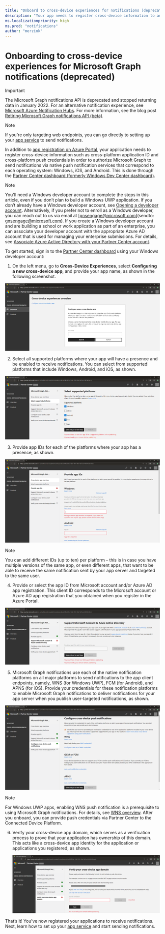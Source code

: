 ```yaml
---
title: "Onboard to cross-device experiences for notifications (deprecated)"
description: "Your app needs to register cross-device information to authorize Microsoft Graph to send notifications via native push notification services (deprecated)."
ms.localizationpriority: high
ms.prod: "notifications"
author: "merzink"
---
```


# Onboarding to cross-device experiences for Microsoft Graph notifications (deprecated)

> [!IMPORTANT]
> The Microsoft Graph notifications API is deprecated and stopped returning data in January 2022. For an alternative notification experience, see [Microsoft Azure Notification Hubs](/azure/notification-hubs). For more information, see the blog post [Retiring Microsoft Graph notifications API (beta)](https://devblogs.microsoft.com/microsoft365dev/retiring-microsoft-graph-notifications/).

>[!NOTE]
>If you're only targeting web endpoints, you can go directly to setting up your [app service](notifications-integrating-app-server.md) to send notifications.

In addition to [app registration on Azure Portal](notifications-integration-app-registration.md), your application needs to register cross-device information such as cross-platform application ID and cross-platform push credentials in order to authorize Microsoft Graph to send notifications via native push notification services that correspond to each operating system: Windows, iOS, and Android. This is done through the [Partner Center dashboard (formerly Windows Dev Center dashboard)](https://partner.microsoft.com/dashboard/). 

> [!NOTE]
> You'll need a Windows developer account to complete the steps in this article, even if you don’t plan to build a Windows UWP application. If you don’t already have a Windows developer account, see [Opening a developer account](/windows/uwp/publish/opening-a-developer-account). Alternatively, if you prefer not to enroll as a Windows developer, you can reach out to us via email at [gnsengage@microsoft.com](sendto: gnsengage@microsoft.com). If you create a Windows developer account and are building a school or work application as part of an enterprise, you can associate your developer account with the appropriate Azure AD account that is used for managing your enterprise submissions. For details, see [Associate Azure Active Directory with your Partner Center account](/windows/uwp/publish/associate-azure-ad-with-partner-center).

To get started, sign in to the [Partner Center dashboard](https://partner.microsoft.com/dashboard) using your Windows developer account:

1.  On the left menu, go to **Cross-Device Experiences**, select **Configuring a new cross-device app**, and provide your app name, as shown in the following screenshot.

![Configure a new cross-device app registration](images/notifications-crossdevice-new-configure.png)

2.  Select all supported platforms where your app will have a presence and be enabled to receive notifications. You can select from supported platforms that include Windows, Android, and iOS, as shown. 

![Set up supported platform types](images/notifications-crossdevice-supported-platforms.png)

3.  Provide app IDs for each of the platforms where your app has a presence, as shown.

 ![Provide platform-specific app ids](images/notifications-crossdevice-platform-appids.png)

> [!NOTE] 
> You can add different IDs (up to ten) per platform – this is in case you have multiple versions of the same app, or even different apps, that want to be able to receive the same notification sent by your app server and targeted to the same user.

4.  Provide or select the app ID from Microsoft account and/or Azure AD app registration. This client ID corresponds to the Microsoft account or Azure AD app registration that you obtained when you register in the Azure Portal.

![Provide Azure app registration client ids for MSA and AAD](images/notifications-crossdevice-azureportal-clientid.png)

5.  Microsoft Graph notifications use each of the native notification platforms on all major platforms to send notifications to the app client endpoints, namely, WNS (for Windows UWP), FCM (for Android), and APNS (for iOS). Provide your credentials for these notification platforms to enable Microsoft Graph notifications to deliver notifications for your app server when you publish user-targeted notifications, as shown.

 ![Provide cross-device push credentials](images/notifications-crossdevice-push-cred.png)

> [!NOTE]
> For Windows UWP apps, enabling WNS push notification is a prerequisite to using Microsoft Graph notifications. For details, see [WNS overview](/windows/uwp/design/shell/tiles-and-notifications/windows-push-notification-services--wns--overview). After you onboard, you can provide push credentials via Partner Center to the Connected Device Platform.

6.  Verify your cross-device app domain, which serves as a verification process to prove that your application has ownership of this domain. This acts like a cross-device app identity for the application or applications you registered, as shown.
    
    ![Verify domain](images/notifications-crossdevice-domain-verify.png)

That’s it! You've now registered your applications to receive notifications. Next, learn how to set up your [app service](notifications-integrating-app-server.md) and start sending notifications.
